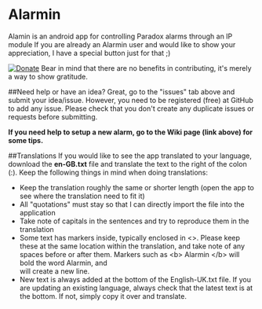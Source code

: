 # Alarmin
Alamin is an android app for controlling Paradox alarms through an IP module
If you are already an Alarmin user and would like to show your appreciation, I have a special button just for that ;)

[![Donate](https://www.paypalobjects.com/en_US/i/btn/btn_donateCC_LG.gif)](https://www.paypal.com/cgi-bin/webscr?cmd=_s-xclick&hosted_button_id=QDLPX7ECTEPAA)
Bear in mind that there are no benefits in contributing, it's merely a way to show gratitude.

##Need help or have an idea?
Great, go to the "issues" tab above and submit your idea/issue. However, you need to be registered (free) at GitHub to add any issue. Please check that you don't create any duplicate issues or requests before submitting.

<b>If you need help to setup a new alarm, go to the Wiki page (link above) for some tips.</b>

##Translations
If you would like to see the app translated to your language, download the <b>en-GB.txt</b> file and translate the text to the right of the colon (:). Keep the following things in mind when doing translations:
* Keep the translation roughly the same or shorter length (open the app to see where the translation need to fit it)
* All "quotations" must stay so that I can directly import the file into the application
* Take note of capitals in the sentences and try to reproduce them in the translation
* Some text has markers inside, typically enclosed in <>. Please keep these at the same location within the translation, and take note of any spaces before or after them. Markers such as \<b> Alarmin \</b> will bold the word Alarmin, and <br> will create a new line.
* New text is always added at the bottom of the English-UK.txt file. If you are updating an existing language, always check that the latest text is at the bottom. If not, simply copy it over and translate.
